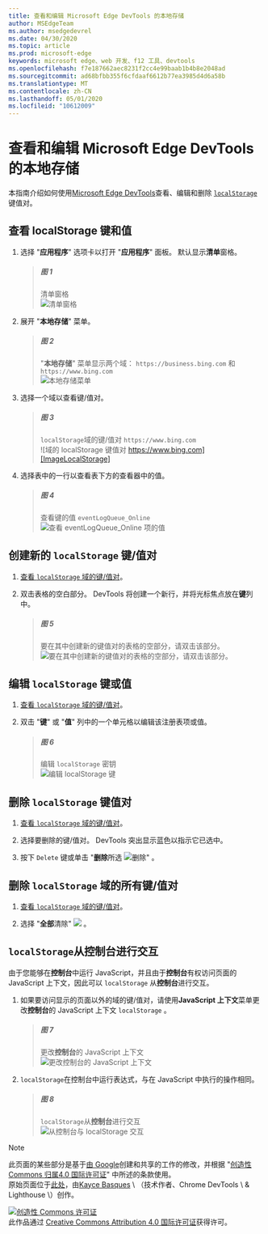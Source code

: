 ```yaml
---
title: 查看和编辑 Microsoft Edge DevTools 的本地存储
author: MSEdgeTeam
ms.author: msedgedevrel
ms.date: 04/30/2020
ms.topic: article
ms.prod: microsoft-edge
keywords: microsoft edge、web 开发、f12 工具、devtools
ms.openlocfilehash: f7e187662aec8231f2cc4e99baab1b4b8e2048ad
ms.sourcegitcommit: ad68bfbb355f6cfdaaf6612b77ea3985d4d6a58b
ms.translationtype: MT
ms.contentlocale: zh-CN
ms.lasthandoff: 05/01/2020
ms.locfileid: "10612009"
---
```

<!-- Copyright Kayce Basques 

   Licensed under the Apache License, Version 2.0 (the "License");
   you may not use this file except in compliance with the License.
   You may obtain a copy of the License at

       https://www.apache.org/licenses/LICENSE-2.0

   Unless required by applicable law or agreed to in writing, software
   distributed under the License is distributed on an "AS IS" BASIS,
   WITHOUT WARRANTIES OR CONDITIONS OF ANY KIND, either express or implied.
   See the License for the specific language governing permissions and
   limitations under the License.  -->  





# 查看和编辑 Microsoft Edge DevTools 的本地存储   



本指南介绍如何使用[Microsoft Edge DevTools][MicrosoftEdgeDevTools]查看、编辑和删除 [`localStorage`][MDNWindowsLocalStorage] 键值对。  

## 查看 localStorage 键和值   

1.  选择 "**应用程序**" 选项卡以打开 "**应用程序**" 面板。  默认显示**清单**窗格。  
    
    > ##### 图 1  
    > 清单窗格  
    > ![清单窗格][ImageManifest]  

1.  展开 "**本地存储**" 菜单。  
    
    > ##### 图 2  
    > "**本地存储**" 菜单显示两个域： `https://business.bing.com` 和 `https://www.bing.com`  
    > ![本地存储菜单][ImageLocalStorageMenu]  

1.  选择一个域以查看键/值对。  
    
    > ##### 图 3  
    > `localStorage`域的键/值对 `https://www.bing.com`  
    > ![域的 localStorage 键值对 https://www.bing.com][ImageLocalStorage]  

1.  选择表中的一行以查看表下方的查看器中的值。  
    
    > ##### 图 4  
    > 查看键的值 `eventLogQueue_Online`  
    > ![查看 eventLogQueue_Online 项的值][ImageLocalStorageViewer]  

## 创建新的 `localStorage` 键/值对   

1.  [查看 `localStorage` 域的键/值对](#view-localstorage-keys-and-values)。  
1.  双击表格的空白部分。  DevTools 将创建一个新行，并将光标焦点放在**键**列中。  
    
    > ##### 图 5  
    > 要在其中创建新的键值对的表格的空部分，请双击该部分。  
    > ![要在其中创建新的键值对的表格的空部分，请双击该部分。][ImageLocalStorageCreate]  

## 编辑 `localStorage` 键或值   

1.  [查看 `localStorage` 域的键/值对](#view-localstorage-keys-and-values)。  
1.  双击 "**键**" 或 "**值**" 列中的一个单元格以编辑该注册表项或值。  
    
    > ##### 图 6  
    > 编辑 `localStorage` 密钥  
    > ![编辑 localStorage 键][ImageLocalStorageEdit]  

## 删除 `localStorage` 键值对   

1.  [查看 `localStorage` 域的键/值对](#view-localstorage-keys-and-values)。  
1.  选择要删除的键/值对。  DevTools 突出显示蓝色以指示它已选中。  

1.  按下 `Delete` 键或单击 "**删除**所选 ![ 删除" ][ImageDeleteIcon] 。  

## 删除 `localStorage` 域的所有键/值对   

1.  [查看 `localStorage` 域的键/值对](#view-localstorage-keys-and-values)。  

1.  选择 "**全部**清除" ![ ][ImageClearIcon] 。  

## `localStorage`从控制台进行交互   

由于您能够在**控制台**中运行 JavaScript，并且由于**控制台**有权访问页面的 JavaScript 上下文，因此可以 `localStorage` 从**控制台**进行交互。  

1.  如果要访问显示的页面以外的域的键/值对，请使用**JavaScript 上下文**菜单更改**控制台**的 JavaScript 上下文 `localStorage` 。  
    
    > ##### 图 7  
    > 更改**控制台**的 JavaScript 上下文  
    > ![更改控制台的 JavaScript 上下文][ImageJSContext]  

1.  `localStorage`在控制台中运行表达式，与在 JavaScript 中执行的操作相同。  
    
    > ##### 图 8  
    > `localStorage`从**控制台**进行交互  
    > ![从控制台与 localStorage 交互][ImageLocalStorageConsole]  

 



<!-- image links -->  

[ImageClearIcon]: /microsoft-edge/devtools-guide-chromium/media/clear-icon.msft.png  
[ImageDeleteIcon]: /microsoft-edge/devtools-guide-chromium/media/delete-icon.msft.png  

[ImageManifest]: /microsoft-edge/devtools-guide-chromium/media/storage-application-manifest.msft.png "图1：清单窗格"  
[ImageLocalStorageMenu]: /microsoft-edge/devtools-guide-chromium/media/storage-application-local-storage.msft.png "图2：本地存储菜单"  
[ImageLocalStorage]: /microsoft-edge/devtools-guide-chromium/media/storage-application-local-storage-view-key-value.msft.png "图3：域的 localStorage 键值对 https://www.bing.com"  
[ImageLocalStorageViewer]: /microsoft-edge/devtools-guide-chromium/media/storage-application-local-storage-view-key-value-selected.msft.png "图4：查看 eventLogQueue_Online 项的值"  
[ImageLocalStorageCreate]: /microsoft-edge/devtools-guide-chromium/media/storage-application-local-storage-new-key-value.msft.png "图5：要双击的表格的空部分，以便创建新的键值对"  
[ImageLocalStorageEdit]: /microsoft-edge/devtools-guide-chromium/media/storage-application-local-storage-edit-key-value.msft.png "图6：编辑 localStorage 键"  
[ImageJSContext]: /microsoft-edge/devtools-guide-chromium/media/storage-console-local-storage.msft.png "图7：更改控制台的 JavaScript 上下文"  
[ImageLocalStorageConsole]: /microsoft-edge/devtools-guide-chromium/media/storage-console-local-storage-interaction.msft.png "图8：从控制台与 localStorage 交互"  

<!-- links -->  

[MicrosoftEdgeDevTools]: /microsoft-edge/devtools-guide-chromium "Microsoft Edge （Chromium）开发人员工具"  

[MDNWindowsLocalStorage]: https://developer.mozilla.org/docs/Web/API/Window/localStorage "LocalStorage |MDN"  

> [!NOTE]
> 此页面的某些部分是基于[由 Google][GoogleSitePolicies]创建和共享的工作的修改，并根据 "[创造性 Commons 归属4.0 国际许可证][CCA4IL]" 中所述的条款使用。  
> 原始页面位于[此处](https://developers.google.com/web/tools/chrome-devtools/storage/localstorage)，由[Kayce Basques][KayceBasques] \ （技术作者、Chrome DevTools \ & Lighthouse \）创作。  

[![创造性 Commons 许可证][CCby4Image]][CCA4IL]  
此作品通过 [Creative Commons Attribution 4.0 国际许可证][CCA4IL]获得许可。  

[CCA4IL]: https://creativecommons.org/licenses/by/4.0  
[CCby4Image]: https://i.creativecommons.org/l/by/4.0/88x31.png  
[GoogleSitePolicies]: https://developers.google.com/terms/site-policies  
[KayceBasques]: https://developers.google.com/web/resources/contributors/kaycebasques  
